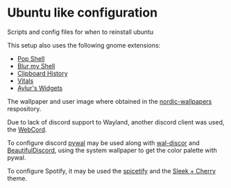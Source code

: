 # Ubuntu like configuration

Scripts and config files for when to reinstall ubuntu

This setup also uses the following gnome extensions:
- [Pop Shell](https://github.com/pop-os/shell)
- [Blur my Shell](https://extensions.gnome.org/extension/3193/blur-my-shell/)
- [Clipboard History](https://extensions.gnome.org/extension/4839/clipboard-history/)
- [Vitals](https://extensions.gnome.org/extension/1460/vitals/)
- [Aylur's Widgets](https://extensions.gnome.org/extension/5338/aylurs-widgets/)

The wallpaper and user image where obtained in the [nordic-wallpapers](https://github.com/linuxdotexe/nordic-wallpapers) respository.

Due to lack of discord support to Wayland, another discord client was used, the [WebCord](https://github.com/SpacingBat3/WebCord).

To configure discord [pywal](https://github.com/dylanaraps/pywal) may be used along with [wal-discor](https://github.com/guglicap/wal-discord) and [BeautifulDiscord](https://github.com/leovoel/BeautifulDiscord), using the system wallpaper to get the color palette with pywal.

To configure Spotify, it may be used the [spicetify](https://github.com/khanhas/spicetify-cli) and the [Sleek + Cherry](https://github.com/morpheusthewhite/spicetify-themes/tree/master/Sleek) theme.



